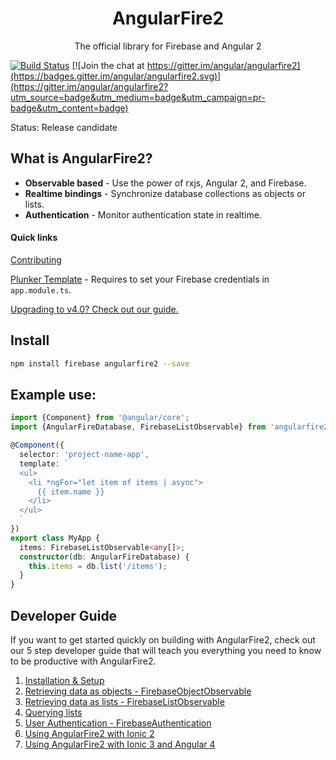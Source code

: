 <p align="center">
  <h1 align="center">AngularFire2</h1>
  <p align="center">The official library for Firebase and Angular 2</p>
</p>

[![Build Status](https://travis-ci.org/angular/angularfire2.svg?branch=master)](https://travis-ci.org/angular/angularfire2) [![Join the chat at https://gitter.im/angular/angularfire2](https://badges.gitter.im/angular/angularfire2.svg)](https://gitter.im/angular/angularfire2?utm_source=badge&utm_medium=badge&utm_campaign=pr-badge&utm_content=badge)

Status: Release candidate

## What is AngularFire2?

- **Observable based** - Use the power of rxjs, Angular 2, and Firebase.
- **Realtime bindings** - Synchronize database collections as objects or lists.
- **Authentication** - Monitor authentication state in realtime.

#### Quick links
[Contributing](CONTRIBUTING.md)

[Plunker Template](http://plnkr.co/edit/8yY4tH?p=preview) - Requires to set your Firebase credentials in `app.module.ts`.

[Upgrading to v4.0? Check out our guide.](docs/version-4-upgrade.md)

## Install

```bash
npm install firebase angularfire2 --save
```

## Example use:

```ts
import {Component} from '@angular/core';
import {AngularFireDatabase, FirebaseListObservable} from 'angularfire2/database';

@Component({
  selector: 'project-name-app',
  template: `
  <ul>
    <li *ngFor="let item of items | async">
      {{ item.name }}
    </li>
  </ul>
  `
})
export class MyApp {
  items: FirebaseListObservable<any[]>;
  constructor(db: AngularFireDatabase) {
    this.items = db.list('/items');
  }
}
```

## Developer Guide
If you want to get started quickly on building with AngularFire2, check out our
5 step developer guide that will teach you everything you need to know to be 
productive with AngularFire2.

1. [Installation & Setup](docs/1-install-and-setup.md)
2. [Retrieving data as objects - FirebaseObjectObservable](docs/2-retrieving-data-as-objects.md)
3. [Retrieving data as lists - FirebaseListObservable](docs/3-retrieving-data-as-lists.md)
4. [Querying lists](docs/4-querying-lists.md)
5. [User Authentication - FirebaseAuthentication](docs/5-user-authentication.md)
6. [Using AngularFire2 with Ionic 2](docs/Auth-with-Ionic2.md)
7. [Using AngularFire2 with Ionic 3 and Angular 4](docs/Auth-with-Ionic3-Angular4.md)
